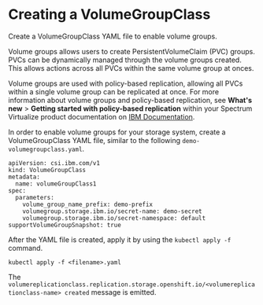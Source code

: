 # Creating a VolumeGroupClass

Create a VolumeGroupClass YAML file to enable volume groups.

Volume groups allows users to create PersistentVolumeClaim (PVC) groups. PVCs can be dynamically managed through the volume groups created. This allows actions across all PVCs within the same volume group at onces.

Volume groups are used with policy-based replication, allowing all PVCs within a single volume group can be replicated at once. For more information about volume groups and policy-based replication, see **What's new** > **Getting started with policy-based replication** within your Spectrum Virtualize product documentation on [IBM Documentation](https://www.ibm.com/docs).

In order to enable volume groups for your storage system, create a VolumeGroupClass YAML file, similar to the following `demo-volumegroupclass.yaml`.

```
apiVersion: csi.ibm.com/v1
kind: VolumeGroupClass
metadata:
  name: volumeGroupClass1
spec:
  parameters:
    volume_group_name_prefix: demo-prefix    
    volumegroup.storage.ibm.io/secret-name: demo-secret
    volumegroup.storage.ibm.io/secret-namespace: default  
supportVolumeGroupSnapshot: true
```

After the YAML file is created, apply it by using the `kubectl apply -f` command.

```
kubectl apply -f <filename>.yaml
```
The `volumereplicationclass.replication.storage.openshift.io/<volumereplicationclass-name> created` message is emitted.